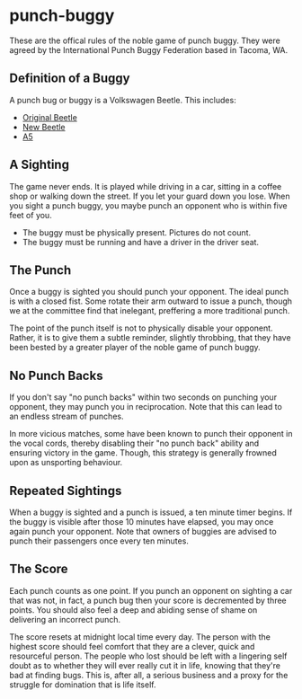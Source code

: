 # punch-buggy
These are the offical rules of the noble game of punch buggy.  They were agreed by the International Punch Buggy Federation based in Tacoma, WA.

## Definition of a Buggy
A punch bug or buggy is a Volkswagen Beetle.  This includes:
* [Original Beetle](https://en.wikipedia.org/wiki/Volkswagen_Beetle)
* [New Beetle](https://en.wikipedia.org/wiki/Volkswagen_New_Beetle)
* [A5](https://en.wikipedia.org/wiki/Volkswagen_New_Beetle)

## A Sighting
The game never ends.  It is played while driving in a car, sitting in a coffee shop or walking down the street.  If you let your guard down you lose.  When you sight a punch buggy, you maybe punch an opponent who is within five feet of you.  

* The buggy must be physically present.  Pictures do not count.
* The buggy must be running and have a driver in the driver seat.

## The Punch
Once a buggy is sighted you should punch your opponent.  The ideal punch is with a closed fist.  Some rotate their arm outward to issue a punch, though we at the committee find that inelegant, preffering a more traditional punch.

The point of the punch itself is not to physically disable your opponent.  Rather, it is to give them a subtle reminder, slightly throbbing, that they have been bested by a greater player of the noble game of punch buggy.

## No Punch Backs
If you don't say "no punch backs" within two seconds on punching your opponent, they may punch you in reciprocation.  Note that this can lead to an endless stream of punches.  

In more vicious matches, some have been known to punch their opponent in the vocal cords, thereby disabling their "no punch back" ability and ensuring victory in the game.  Though, this strategy is generally frowned upon as unsporting behaviour.

## Repeated Sightings
When a buggy is sighted and a punch is issued, a ten minute timer begins.  If the buggy is visible after those 10 minutes have elapsed, you may once again punch your opponent.  Note that owners of buggies are advised to punch their passengers once every ten minutes.

## The Score
Each punch counts as one point.  If you punch an opponent on sighting a car that was not, in fact, a punch bug then your score is decremented by three points.  You should also feel a deep and abiding sense of shame on delivering an incorrect punch.

The score resets at midnight local time every day.  The person with the highest score should feel comfort that they are a clever, quick and resourceful person.  The people who lost should be left with a lingering self doubt as to whether they will ever really cut it in life, knowing that they're bad at finding bugs.  This is, after all, a serious business and a proxy for the struggle for domination that is life itself.
